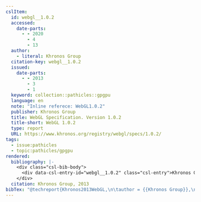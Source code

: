 ```yaml
---
cslItem:
  id: webgl__1.0.2
  accessed:
    date-parts:
      - - 2020
        - 4
        - 13
  author:
    - literal: Khronos Group
  citation-key: webgl__1.0.2
  issued:
    date-parts:
      - - 2013
        - 3
        - 1
  keyword: collection::pathicles::gpgpu
  language: en
  note: "Inline referece: WebGL1.0.2"
  publisher: Khronos Group
  title: WebGL Specification. Version 1.0.2
  title-short: WebGL 1.0.2
  type: report
  URL: https://www.khronos.org/registry/webgl/specs/1.0.2/
tags:
  - issue:pathicles
  - topic:pathicles/gpgpu
rendered:
  bibliography: |-
    <div class="csl-bib-body">
      <div data-csl-entry-id="webgl__1.0.2" class="csl-entry">Khronos Group 2013 <i>WebGL Specification. Version 1.0.2</i>. Khronos Group. Available at: <a href='https://www.khronos.org/registry/webgl/specs/1.0.2/'>https://www.khronos.org/registry/webgl/specs/1.0.2/</a> (Accessed: April 13, 2020).</div>
    </div>
  citation: Khronos Group, 2013
bibTex: "@techreport{Khronos2013WebGL,\n\tauthor = {{Khronos Group}},\n\tyear = {2013},\n\tmonth = {mar 1},\n\tnote = {Inline referece: WebGL1.0.2},\n\tinstitution = {Khronos Group},\n\ttitle = {WebGL {Specification}. {Version} 1.0.2},\n}\n\n"
---
```

